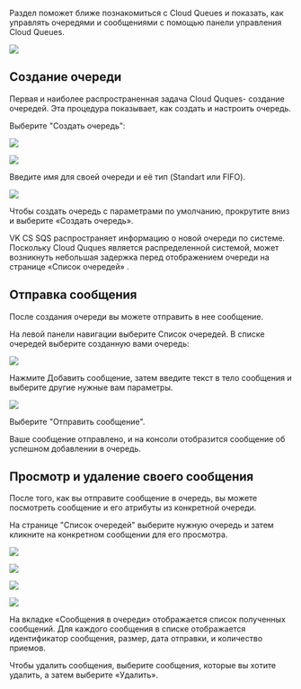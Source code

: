 Раздел поможет ближе познакомиться с Cloud Queues и показать, как управлять очередями и сообщениями с помощью панели управления Cloud Queues.

![](./assets/helpjuice_production-2fuploads-2fupload-2fimage-2f7055-2fdirect-2f1619512919259-1619512919259.png)

## Создание очереди

Первая и наиболее распространенная задача Cloud Quques- создание очередей. Эта процедура показывает, как создать и настроить очередь.

Выберите "Создать очередь":

![](./assets/helpjuice_production-2fuploads-2fupload-2fimage-2f7055-2fdirect-2f1619529098262-1619529098262.png)

![](./assets/helpjuice_production-2fuploads-2fupload-2fimage-2f7055-2fdirect-2f1619529049088-1619529049088.png)

Введите имя для своей очереди и её тип (Standart или FIFO).

![](./assets/helpjuice_production-2fuploads-2fupload-2fimage-2f7055-2fdirect-2f1619529155251-1619529155251.png)

Чтобы создать очередь с параметрами по умолчанию, прокрутите вниз и выберите «Создать очередь».

VK CS SQS распространяет информацию о новой очереди по системе. Поскольку Cloud Quques является распределенной системой, может возникнуть небольшая задержка перед отображением очереди на странице «Список очередей» .

## Отправка сообщения

После создания очереди вы можете отправить в нее сообщение.

На левой панели навигации выберите Список очередей. В списке очередей выберите созданную вами очередь:

![](./assets/helpjuice_production-2fuploads-2fupload-2fimage-2f7055-2fdirect-2f1619529227308-1619529227308.png)

Нажмите Добавить сообщение, затем введите текст в тело сообщения и выберите другие нужные вам параметры.

![](./assets/helpjuice_production-2fuploads-2fupload-2fimage-2f7055-2fdirect-2f1619529310155-1619529310155.png)

Выберите "Отправить сообщение".

Ваше сообщение отправлено, и на консоли отобразится сообщение об успешном добавлении в очередь.

## Просмотр и удаление своего сообщения

После того, как вы отправите сообщение в очередь, вы можете посмотреть сообщение и его атрибуты из конкретной очереди.

На странице "Список очередей" выберите нужную очередь и затем кликните на конкретном сообщении для его просмотра.

![](./assets/helpjuice_production-2fuploads-2fupload-2fimage-2f7055-2fdirect-2f1619529450805-1619529450805.png)

![](./assets/helpjuice_production-2fuploads-2fupload-2fimage-2f7055-2fdirect-2f1619529491828-1619529491828.png)

![](./assets/helpjuice_production-2fuploads-2fupload-2fimage-2f7055-2fdirect-2f1619529516071-1619529516071.png)

![](./assets/helpjuice_production-2fuploads-2fupload-2fimage-2f7055-2fdirect-2f1619529560966-1619529560966.png)

На вкладке «Сообщения в очереди» отображается список полученных сообщений. Для каждого сообщения в списке отображается идентификатор сообщения, размер, дата отправки, и количество приемов.

Чтобы удалить сообщения, выберите сообщения, которые вы хотите удалить, а затем выберите «Удалить».
